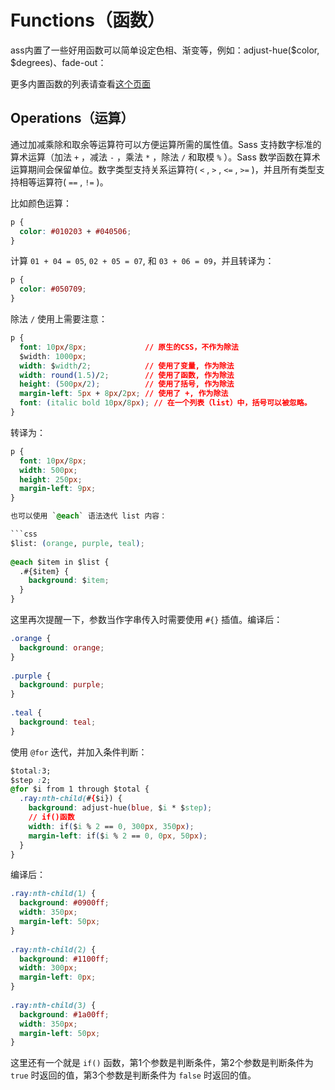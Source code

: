 # Functions（函数）

ass内置了一些好用函数可以简单设定色相、渐变等，例如：adjust-hue($color, $degrees)、fade-out：

更多内置函数的列表请查看[这个页面](http://sass-lang.com/documentation/Sass/Script/Functions.html)

## Operations（运算）

通过加减乘除和取余等运算符可以方便运算所需的属性值。Sass 支持数字标准的算术运算（加法 `+` ，减法 `-` ，乘法 `*` ，除法 `/` 和取模 `%` ）。Sass 数学函数在算术运算期间会保留单位。数字类型支持关系运算符( `<` , `>` , `<=` , `>=` )，并且所有类型支持相等运算符( `==` , `!=` )。

比如颜色运算：

```css
p {
  color: #010203 + #040506;
}
```

计算 `01 + 04 = 05`, `02 + 05 = 07`, 和 `03 + 06 = 09`，并且转译为：

```css
p {
  color: #050709; 
}
```

除法 `/` 使用上需要注意：

```css
p {
  font: 10px/8px;             // 原生的CSS，不作为除法
  $width: 1000px;
  width: $width/2;            // 使用了变量, 作为除法
  width: round(1.5)/2;        // 使用了函数, 作为除法
  height: (500px/2);          // 使用了括号, 作为除法
  margin-left: 5px + 8px/2px; // 使用了 +, 作为除法
  font: (italic bold 10px/8px); // 在一个列表（list）中，括号可以被忽略。
}
```

转译为：

```css
p {
  font: 10px/8px;
  width: 500px;
  height: 250px;
  margin-left: 9px; 
}

也可以使用 `@each` 语法迭代 list 内容：

```css
$list: (orange, purple, teal);
 
@each $item in $list {
  .#{$item} {
    background: $item;
  }
}
```

这里再次提醒一下，参数当作字串传入时需要使用 `#{}` 插值。编译后：

```css
.orange {
  background: orange;
}
 
.purple {
  background: purple;
}
 
.teal {
  background: teal;
}
```

使用 `@for` 迭代，并加入条件判断：

```css
$total:3;
$step :2;
@for $i from 1 through $total {
  .ray:nth-child(#{$i}) {
    background: adjust-hue(blue, $i * $step);
    // if()函数
    width: if($i % 2 == 0, 300px, 350px);
    margin-left: if($i % 2 == 0, 0px, 50px);
  }
}
```

编译后：

```css
.ray:nth-child(1) {
  background: #0900ff;
  width: 350px;
  margin-left: 50px;
}
 
.ray:nth-child(2) {
  background: #1100ff;
  width: 300px;
  margin-left: 0px;
}
 
.ray:nth-child(3) {
  background: #1a00ff;
  width: 350px;
  margin-left: 50px;
}
```

这里还有一个就是 `if()` 函数，第1个参数是判断条件，第2个参数是判断条件为 `true` 时返回的值，第3个参数是判断条件为 `false` 时返回的值。
